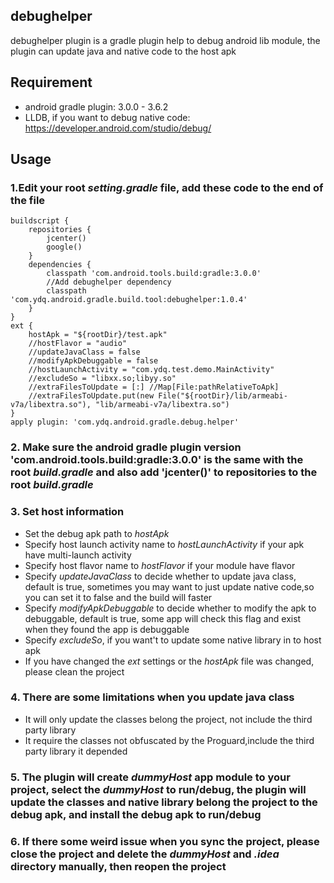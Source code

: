 ## debughelper
debughelper plugin is a gradle plugin help to debug android lib module, the plugin can update java and native code to the host apk
## Requirement
* android gradle plugin: 3.0.0 - 3.6.2
* LLDB, if you want to debug native code: <https://developer.android.com/studio/debug/>
## Usage
### 1.Edit your root *setting.gradle* file, add these code to the **end of the file**
    buildscript {
        repositories {
            jcenter()
            google()
        }
        dependencies {
            classpath 'com.android.tools.build:gradle:3.0.0'
            //Add debughelper dependency
            classpath 'com.ydq.android.gradle.build.tool:debughelper:1.0.4'
        }
    }
    ext {
        hostApk = "${rootDir}/test.apk"
        //hostFlavor = "audio"
        //updateJavaClass = false
        //modifyApkDebuggable = false
        //hostLaunchActivity = "com.ydq.test.demo.MainActivity"
        //excludeSo = "libxx.so;libyy.so"
        //extraFilesToUpdate = [:] //Map[File:pathRelativeToApk]
        //extraFilesToUpdate.put(new File("${rootDir}/lib/armeabi-v7a/libextra.so"), "lib/armeabi-v7a/libextra.so")
    }
    apply plugin: 'com.ydq.android.gradle.debug.helper'
### 2. Make sure the android gradle plugin version 'com.android.tools.build:gradle:3.0.0' is the same with the root *build.gradle* and also add 'jcenter()' to repositories to the root *build.gradle*
### 3. Set host information
* Set the debug apk path to *hostApk*
* Specify host launch activity name to *hostLaunchActivity* if your apk have multi-launch activity  
* Specify host flavor name to *hostFlavor* if your module have flavor
* Specify *updateJavaClass* to decide whether to update java class, default is true, sometimes you may want to just update native code,so you can set it to false and the build will faster
* Specify *modifyApkDebuggable* to decide whether to modify the apk to debuggable, default is true, some app will check this flag and exist when they found the app is debuggable
* Specify *excludeSo*, if you want't to update some native library in to host apk
* If you have changed the *ext* settings or the *hostApk* file was changed, please clean the project
### 4. There are some limitations when you update java class
* It will only update the classes belong the project, not include the third party library
* It require the classes not obfuscated by the Proguard,include the third party library it depended
### 5. The plugin will create *dummyHost* app module to your project, select the *dummyHost* to run/debug, the plugin will update the classes and native library belong the project to the debug apk, and install the debug apk to run/debug  
### 6. If there some weird issue when you sync the project, please close the project and delete the *dummyHost* and *.idea* directory manually, then reopen the project
